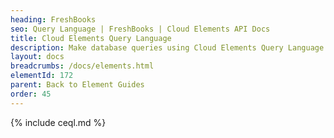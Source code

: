 ```yaml
---
heading: FreshBooks
seo: Query Language | FreshBooks | Cloud Elements API Docs
title: Cloud Elements Query Language
description: Make database queries using Cloud Elements Query Language.
layout: docs
breadcrumbs: /docs/elements.html
elementId: 172
parent: Back to Element Guides
order: 45
---
```


{% include ceql.md %}
